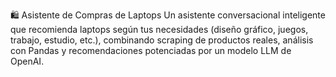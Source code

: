 🛍️ Asistente de Compras de Laptops
Un asistente conversacional inteligente que recomienda laptops según tus necesidades (diseño gráfico, juegos, trabajo, estudio, etc.), combinando scraping de productos reales, 
análisis con Pandas y recomendaciones potenciadas por un modelo LLM de OpenAI.
